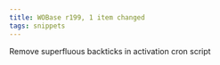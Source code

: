 ```yaml
---
title: WOBase r199, 1 item changed
tags: snippets
---
```


Remove superfluous backticks in activation cron script
